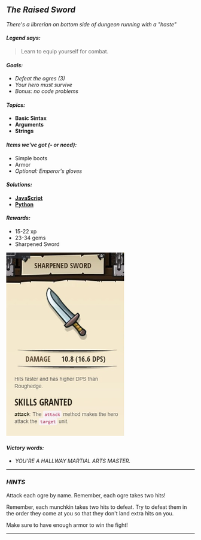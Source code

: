 ## _The Raised Sword_

_There's a librerian on bottom side of dungeon running with a "haste"_

#### _Legend says:_
> Learn to equip yourself for combat.

#### _Goals:_
+ _Defeat the ogres (3)_
+ _Your hero must survive_
+ _Bonus: no code problems_

#### _Topics:_
+ **Basic Sintax**
+ **Arguments**
+ **Strings**

#### _Items we've got (- or need):_
+ Simple boots
+ Armor
+ _Optional: Emperor's gloves_

#### _Solutions:_
+ **[JavaScript](theRaisedSword.js)**
+ **[Python](the_raised_sword.py "1.6s")**

#### _Rewards:_
+ 15-22 xp
+ 23-34 gems
+ Sharpened Sword

![](img/sharpened_sword.jpg)

#### _Victory words:_
+ _YOU'RE A HALLWAY MARTIAL ARTS MASTER._

___

### _HINTS_

Attack each ogre by name. Remember, each ogre takes two hits!

Remember, each munchkin takes two hits to defeat.
Try to defeat them in the order they come at you so that they don't land extra hits on you. 

Make sure to have enough armor to win the fight!

___
